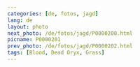 ```yaml
---
categories: [de, fotos, jagd]
lang: de
layout: photo
next_photo: /de/fotos/jagd/P0000200.html
picname: P0000201
prev_photo: /de/fotos/jagd/P0000202.html
tags: [Blood, Dead Oryx, Grass]
---
```

